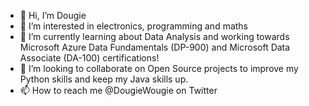 - 👋 Hi, I’m Dougie
- 👀 I’m interested in electronics, programming and maths
- 🌱 I’m currently learning about Data Analysis and working towards Microsoft Azure Data Fundamentals (DP-900) and Microsoft Data Associate (DA-100) certifications!
- 💞️ I’m looking to collaborate on Open Source projects to improve my Python skills and keep my Java skills up.
- 📫 How to reach me @DougieWougie on Twitter

<!---
DougieWougie/DougieWougie is a ✨ special ✨ repository because its `README.md` (this file) appears on your GitHub profile.
You can click the Preview link to take a look at your changes.
--->
